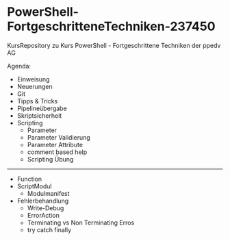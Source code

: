 # PowerShell-FortgeschritteneTechniken-237450
KursRepository zu Kurs PowerShell - Fortgeschrittene Techniken der ppedv AG

Agenda:
- Einweisung
- Neuerungen
- Git
- Tipps & Tricks
- Pipelineübergabe
- Skriptsicherheit
- Scripting
    - Parameter
    - Parameter Validierung
    - Parameter Attribute
    - comment based help
    - Scripting Übung
- - - 
- Function
- ScriptModul
    - Modulmanifest
- Fehlerbehandlung
    - Write-Debug
    - ErrorAction
    - Terminating vs Non Terminating Erros
    - try catch finally
    